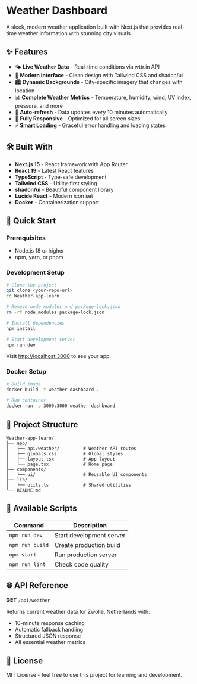 # Weather Dashboard

A sleek, modern weather application built with Next.js that provides real-time weather information with stunning city visuals.

## ✨ Features

- 🌤️ **Live Weather Data** - Real-time conditions via wttr.in API
- 🎨 **Modern Interface** - Clean design with Tailwind CSS and shadcn/ui
- 🏙️ **Dynamic Backgrounds** - City-specific imagery that changes with location
- 📊 **Complete Weather Metrics** - Temperature, humidity, wind, UV index, pressure, and more
- 🔄 **Auto-refresh** - Data updates every 10 minutes automatically
- 📱 **Fully Responsive** - Optimized for all screen sizes
- ⚡ **Smart Loading** - Graceful error handling and loading states

## 🛠️ Built With

- **Next.js 15** - React framework with App Router
- **React 19** - Latest React features
- **TypeScript** - Type-safe development
- **Tailwind CSS** - Utility-first styling
- **shadcn/ui** - Beautiful component library
- **Lucide React** - Modern icon set
- **Docker** - Containerization support

## 🚀 Quick Start

### Prerequisites
- Node.js 18 or higher
- npm, yarn, or pnpm

### Development Setup

```bash
# Clone the project
git clone <your-repo-url>
cd Weather-app-learn

# Remove node_modules and package-lock.json
rm -rf node_modules package-lock.json

# Install dependencies
npm install

# Start development server
npm run dev
```

Visit [http://localhost:3000](http://localhost:3000) to see your app.

### Docker Setup

```bash
# Build image
docker build -t weather-dashboard .

# Run container
docker run -p 3000:3000 weather-dashboard
```

## 📁 Project Structure

```
Weather-app-learn/
├── app/
│   ├── api/weather/         # Weather API routes
│   ├── globals.css          # Global styles
│   ├── layout.tsx           # App layout
│   └── page.tsx             # Home page
├── components/
│   └── ui/                  # Reusable UI components
├── lib/
│   └── utils.ts             # Shared utilities
└── README.md
```

## 🔧 Available Scripts

| Command | Description |
|---------|-------------|
| `npm run dev` | Start development server |
| `npm run build` | Create production build |
| `npm start` | Run production server |
| `npm run lint` | Check code quality |

## 🌐 API Reference

**GET** `/api/weather`

Returns current weather data for Zwolle, Netherlands with:
- 10-minute response caching
- Automatic fallback handling
- Structured JSON response
- All essential weather metrics

## 📄 License

MIT License - feel free to use this project for learning and development.